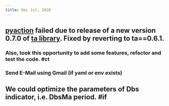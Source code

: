 ```yaml
---
title: Dec 1st, 2020
---
```


## [pyaction](https://github.com/dennislwm/pyaction) failed due to release of a new version 0.7.0 of [ta library](https://pypi.org/project/ta). Fixed by reverting to ta==0.6.1.
### Also, took this opportunity to add some features, refactor and test the code. #ct
### Send E-Mail using Gmail (if yaml or env exists)
##
###
###
## We could optimize the parameters of Dbs indicator, i.e. DbsMa period. #if
